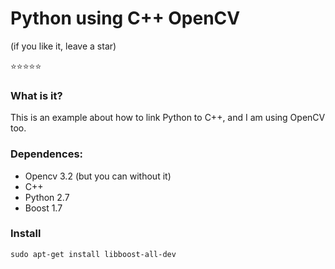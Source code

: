 # Python using C++ OpenCV 

(if you like it, leave a star)


:star::star::star::star::star: 

### What is it?

This is an example about how to link Python to C++, and I am using OpenCV too.

### Dependences:

* Opencv 3.2 (but you can without it)
* C++
* Python 2.7
* Boost 1.7

### Install

```
sudo apt-get install libboost-all-dev
```
